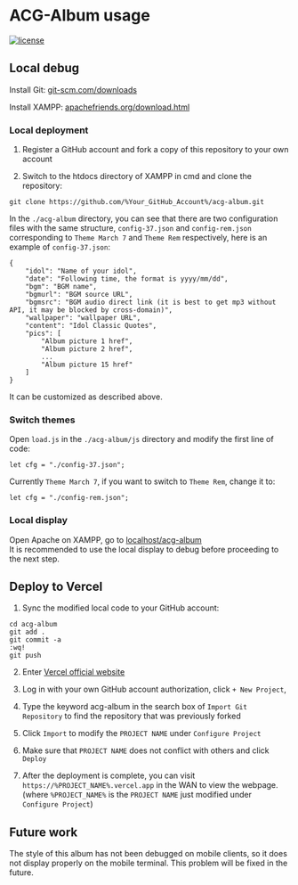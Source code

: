 # ACG-Album usage

[![license](https://img.shields.io/github/license/george-chou/acg-album.svg)](https://github.com/george-chou/acg-album/blob/master/LICENSE)

## Local debug

Install Git: <a href="https://git-scm.com/downloads" target="_blank">git-scm.com/downloads</a>

Install XAMPP: <a href="https://www.apachefriends.org/download.html" target="_blank">apachefriends.org/download.html</a>

### Local deployment

1. Register a GitHub account and fork a copy of this repository to your own account

2. Switch to the htdocs directory of XAMPP in cmd and clone the repository:
```
git clone https://github.com/%Your_GitHub_Account%/acg-album.git
```

In the `./acg-album` directory, you can see that there are two configuration files with the same structure, `config-37.json` and `config-rem.json` corresponding to `Theme March 7` and `Theme Rem` respectively, here is an example of `config-37.json`:

```
{
    "idol": "Name of your idol",
    "date": "Following time, the format is yyyy/mm/dd",
    "bgm": "BGM name",
    "bgmurl": "BGM source URL",
    "bgmsrc": "BGM audio direct link (it is best to get mp3 without API, it may be blocked by cross-domain)",
    "wallpaper": "wallpaper URL",
    "content": "Idol Classic Quotes",
    "pics": [
        "Album picture 1 href",
        "Album picture 2 href",
        ...
        "Album picture 15 href"
    ]
}
```

It can be customized as described above.

### Switch themes
Open `load.js` in the `./acg-album/js` directory and modify the first line of code:
```
let cfg = "./config-37.json";
```
Currently `Theme March 7`, if you want to switch to `Theme Rem`, change it to:
```
let cfg = "./config-rem.json";
```

### Local display
Open Apache on XAMPP, go to <a href="http://localhost/acg-album" target="_blank">localhost/acg-album</a>
<br>
It is recommended to use the local display to debug before proceeding to the next step.

## Deploy to Vercel

1. Sync the modified local code to your GitHub account:
```
cd acg-album
git add .
git commit -a
:wq!
git push
```

2. Enter <a href="https://vercel.com/login" target="_blank">Vercel official website</a>

3. Log in with your own GitHub account authorization, click `+ New Project`,

4. Type the keyword acg-album in the search box of `Import Git Repository` to find the repository that was previously forked

5. Click `Import` to modify the `PROJECT NAME` under `Configure Project`

6. Make sure that `PROJECT NAME` does not conflict with others and click `Deploy`

7. After the deployment is complete, you can visit `https://%PROJECT_NAME%.vercel.app` in the WAN to view the webpage. (where `%PROJECT_NAME%` is the `PROJECT NAME` just modified under `Configure Project`)

## Future work

The style of this album has not been debugged on mobile clients, so it does not display properly on the mobile terminal. This problem will be fixed in the future.
